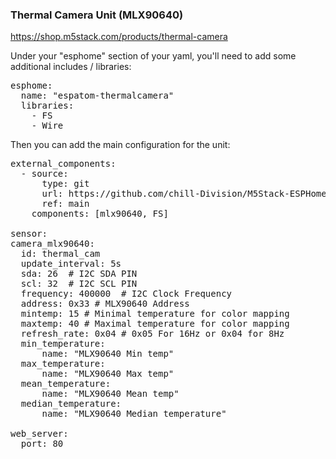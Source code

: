 ### Thermal Camera Unit (MLX90640)

https://shop.m5stack.com/products/thermal-camera


Under your "esphome" section of your yaml, you'll need to add some additional includes / libraries:
<pre>
esphome:
  name: "espatom-thermalcamera"
  libraries:
    - FS
    - Wire
</pre>

Then you can add the main configuration for the unit:
<pre>
external_components:
  - source:
      type: git
      url: https://github.com/chill-Division/M5Stack-ESPHome/
      ref: main
    components: [mlx90640, FS]

sensor:
camera_mlx90640:
  id: thermal_cam
  update_interval: 5s
  sda: 26  # I2C SDA PIN
  scl: 32  # I2C SCL PIN
  frequency: 400000  # I2C Clock Frequency
  address: 0x33 # MLX90640 Address
  mintemp: 15 # Minimal temperature for color mapping
  maxtemp: 40 # Maximal temperature for color mapping
  refresh_rate: 0x04 # 0x05 For 16Hz or 0x04 for 8Hz
  min_temperature:
      name: "MLX90640 Min temp"
  max_temperature:
      name: "MLX90640 Max temp"
  mean_temperature:
      name: "MLX90640 Mean temp"
  median_temperature:
      name: "MLX90640 Median temperature"

web_server:
  port: 80
</pre>
